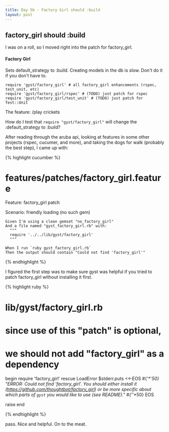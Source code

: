 ```yaml
---
title: Day 5b - Factory Girl should :build
layout: post
---
```


factory_girl should :build
--------------------------

I was on a roll, so I moved right into the patch for factory_girl.

#### Factory Girl
Sets default_strategy to :build.  Creating models in the db is slow.
Don't do it if you don't have to.

    require 'gyst/factory_girl' # all factory_girl enhancements (rspec, test_unit, etc)
    require 'gyst/factory_girl/rspec' # (TODO) just patch for rspec
    require 'gyst/factory_girl/test_unit' # (TODO) just patch for Test::Unit

The feature:
    /play crickets

How do I test that `require "gyst/factory_girl"` will change the
:default_strategy to :build?  

After reading through the aruba api, looking at features in some other projects (rspec, cucumer, and more), and taking the dogs for walk (probably the best step), I came up with:


{% highlight cucumber %}

# features/patches/factory_girl.feature

Feature: factory_girl patch

  Scenario: friendly loading (no such gem)

    Given I'm using a clean gemset "no_factory_girl"
    And a file named "gyst_factory_girl.rb" with:
      """
      require '../../lib/gyst/factory_girl'
      """

    When I run `ruby gyst_factory_girl.rb`
    Then the output should contain "Could not find 'factory_girl'"

{% endhighlight %}

I figured the first step was to make sure gyst was helpful if you
tried to patch factory_girl without installing it first.

{% highlight ruby %}

# lib/gyst/factory_girl.rb
# since use of this "patch" is optional,
#   we should not add "factory_girl" as a dependency
begin
  require 'factory_girl'
rescue LoadError
  $stderr.puts <<-EOS
#{'*'*50}
  "ERROR: Could not find 'factory_girl'.
     You should either install it (https://github.com/thoughtbot/factory_girl)
     or be more specific about which parts of `gyst` you would like to use (see README)."
#{'*'*50}
  EOS

  raise
end

{% endhighlight %}

<span class='pass'>pass</span>.  Nice and helpful.  On to the meat.

